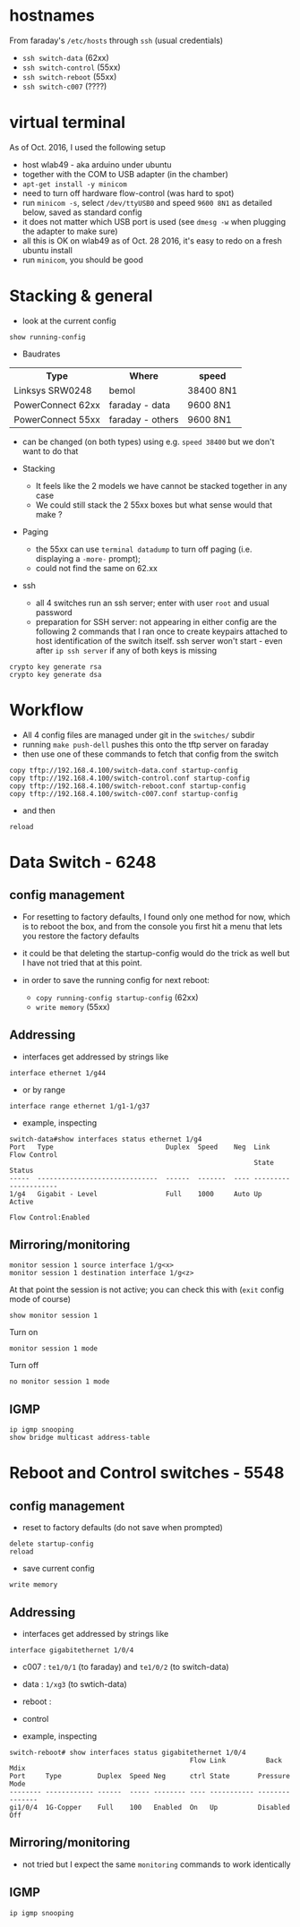 # hostnames

From faraday's `/etc/hosts` through `ssh` (usual credentials)

* `ssh switch-data`  (62xx)
* `ssh switch-control` (55xx)
* `ssh switch-reboot` (55xx)
* `ssh switch-c007` (????)

# virtual terminal

As of Oct. 2016, I used the following setup

* host wlab49 - aka arduino under ubuntu
* together with the COM to USB adapter (in the chamber)
* `apt-get install -y minicom`
* need to turn off hardware flow-control (was hard to spot)
* run `minicom -s`, select `/dev/ttyUSB0` and speed `9600 8N1` as detailed below, saved as standard config
* it does not matter which USB port is used (see `dmesg -w` when plugging the adapter to make sure)
* all this is OK on wlab49 as of Oct. 28 2016, it's easy to redo on a fresh ubuntu install
* run `minicom`, you should be good


# Stacking & general

* look at the current config

```
show running-config
```

* Baudrates
<table>
<tr><th>Type</th><th>Where</th><th>speed</th></tr>
<tr><td>Linksys SRW0248</td><td>bemol</td><td>38400 8N1</td></tr>
<tr><td>PowerConnect 62xx</td><td>faraday - data</td><td> 9600 8N1 </td></tr>
<tr><td>PowerConnect 55xx</td><td>faraday - others</td><td> 9600 8N1 </td></tr>
</table>

  * can be changed (on both types) using
 e.g. `speed 38400` but we don't want to do that


* Stacking
  * It feels like the 2 models we have cannot be stacked together in any case
  * We could still stack the 2 55xx boxes but what sense would that make ?
* Paging
  * the 55xx can use `terminal datadump` to turn off paging (i.e. displaying a `-more-` prompt);
  * could not find the same on 62.xx

* ssh
  * all 4 switches run an ssh server; enter with user `root` and usual password
  * preparation for SSH	 server: not appearing in either config are the following 2 commands that I ran once to create keypairs attached to host identification of the switch itself. ssh server won't start - even after `ip ssh server` if any of both keys is missing


```
crypto key generate rsa
crypto key generate dsa
```

# Workflow
* All 4 config files are managed under git in the `switches/` subdir
* running `make push-dell` pushes this onto the tftp server on faraday
* then use one of these commands to fetch that config from the switch

```
copy tftp://192.168.4.100/switch-data.conf startup-config
copy tftp://192.168.4.100/switch-control.conf startup-config
copy tftp://192.168.4.100/switch-reboot.conf startup-config
copy tftp://192.168.4.100/switch-c007.conf startup-config
```

* and then

```
reload
```

# Data Switch - 6248

## config management

* For resetting to factory defaults, I found only one method for now, which is to reboot the box, and from the console you first hit a menu that lets you restore the factory defaults

* it could be that deleting the startup-config would do the trick as well but I have not tried that at this point.

* in order to save the running config for next reboot:
  * `copy running-config startup-config` (62xx)
  * `write memory`  (55xx)


## Addressing

* interfaces get addressed by strings like

```
interface ethernet 1/g44
```    

* or by range

```
interface range ethernet 1/g1-1/g37
```

* example, inspecting

```
switch-data#show interfaces status ethernet 1/g4
Port   Type                            Duplex  Speed    Neg  Link  Flow Control
                                                             State Status
-----  ------------------------------  ------  -------  ---- --------- ------------
1/g4   Gigabit - Level                 Full    1000     Auto Up        Active

Flow Control:Enabled
```

## Mirroring/monitoring   

```
monitor session 1 source interface 1/g<x>
monitor session 1 destination interface 1/g<z>
```
At that point the session is not active; you can check this with (`exit` config mode of course)

```
show monitor session 1
```    

Turn on

```
monitor session 1 mode
```    

Turn off

```
no monitor session 1 mode
```

## IGMP

```
ip igmp snooping
show bridge multicast address-table
```    

# Reboot and Control switches - 5548

## config management

* reset to factory defaults (do not save when prompted)

```
delete startup-config
reload
```

* save current config

```
write memory
```

## Addressing

* interfaces get addressed by strings like

```
interface gigabitethernet 1/0/4
```

* c007 : `te1/0/1` (to faraday) and `te1/0/2` (to switch-data)
* data : `1/xg3` (to swtich-data)
* reboot :
* control

* example, inspecting

```
switch-reboot# show interfaces status gigabitethernet 1/0/4
                                             Flow Link          Back   Mdix
Port     Type         Duplex  Speed Neg      ctrl State       Pressure Mode
-------- ------------ ------  ----- -------- ---- ----------- -------- -------
gi1/0/4  1G-Copper    Full    100   Enabled  On   Up          Disabled Off
```

## Mirroring/monitoring   

* not tried but I expect the same `monitoring` commands to work identically

## IGMP

```
ip igmp snooping
```
